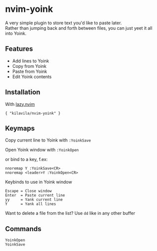# nvim-yoink

A very simple plugin to store text you'd like to paste later.<br>
Rather than jumping back and forth between files, you can just yeet it all into Yoink.<br>

## Features
- Add lines to Yoink
- Copy from Yoink
- Paste from Yoink
- Edit Yoink contents

## Installation
With [lazy.nvim](https://github.com/folke/lazy.nvim)
```
{ "kilavila/nvim-yoink" }
```

## Keymaps
Copy current line to Yoink with `:YoinkSave`

Open Yoink window with `:YoinkOpen`

or bind to a key, f.ex:
```
nnoremap Y :YoinkSave<CR>
nnoremap <leader>Y :YoinkOpen<CR>
```

Keybinds to use in Yoink window
```
Escape = Close window
Enter  = Paste current line
yy     = Yank current line
Y      = Yank all lines
```

Want to delete a file from the list? Use `dd` like in any other buffer

## Commands
```
YoinkOpen
YoinkSave
```
